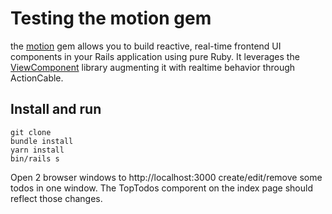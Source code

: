 # Testing the motion gem

the [motion](https://github.com/unabridged/motion) gem allows you to build reactive, real-time frontend UI components in your Rails application using pure Ruby. It leverages the [ViewComponent](https://github.com/github/view_component) library augmenting it with realtime behavior through ActionCable.

## Install and run
```
git clone
bundle install
yarn install
bin/rails s
```

Open 2 browser windows to http://localhost:3000 create/edit/remove some todos in one window. The TopTodos comporent on the index page should reflect those changes.